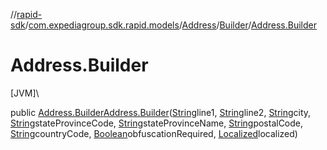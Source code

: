 //[rapid-sdk](../../../../index.md)/[com.expediagroup.sdk.rapid.models](../../index.md)/[Address](../index.md)/[Builder](index.md)/[Address.Builder](-address.-builder.md)

# Address.Builder

[JVM]\

public [Address.Builder](index.md)[Address.Builder](-address.-builder.md)([String](https://docs.oracle.com/javase/8/docs/api/java/lang/String.html)line1, [String](https://docs.oracle.com/javase/8/docs/api/java/lang/String.html)line2, [String](https://docs.oracle.com/javase/8/docs/api/java/lang/String.html)city, [String](https://docs.oracle.com/javase/8/docs/api/java/lang/String.html)stateProvinceCode, [String](https://docs.oracle.com/javase/8/docs/api/java/lang/String.html)stateProvinceName, [String](https://docs.oracle.com/javase/8/docs/api/java/lang/String.html)postalCode, [String](https://docs.oracle.com/javase/8/docs/api/java/lang/String.html)countryCode, [Boolean](https://docs.oracle.com/javase/8/docs/api/java/lang/Boolean.html)obfuscationRequired, [Localized](../../-localized/index.md)localized)
